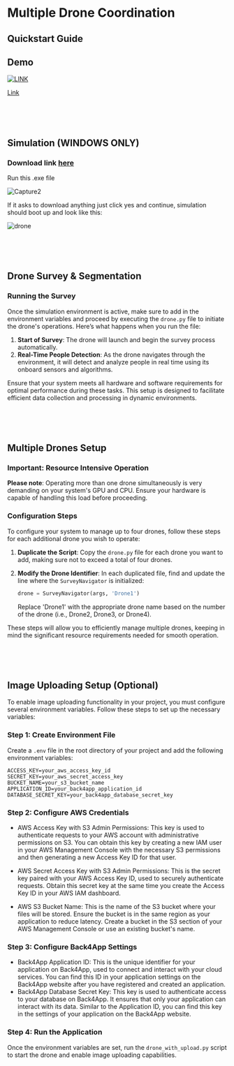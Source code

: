 # Multiple Drone Coordination

## Quickstart Guide

## Demo

[![LINK](https://img.youtube.com/vi/V-0VrzgA3gU/0.jpg)](https://www.youtube.com/watch?v=V-0VrzgA3gU)

[Link](https://www.youtube.com/watch?v=V-0VrzgA3gU)

<br/>
<br/>
<br/> 


## Simulation (WINDOWS ONLY)

### Download link [here](https://drive.google.com/drive/folders/1TMvFTw8GzIdN1YOBVLKzeoZbFfwe0Hjy?usp=sharing)

Run this .exe file

![Capture2](https://github.com/stevenluongo/multiple-drone-coordination/assets/53283472/35ea7615-1505-472d-95e8-3f380d362516)

If it asks to download anything just click yes and continue, simulation should boot up and look like this:

![drone](https://github.com/stevenluongo/multiple-drone-coordination/assets/53283472/c71eef67-26bc-429c-9339-8215973ca693)

<br/>
<br/>
<br/> 

## Drone Survey & Segmentation

### Running the Survey

Once the simulation environment is active, make sure to add in the environment variables and proceed by executing the `drone.py` file to initiate the drone's operations. Here’s what happens when you run the file:

1. **Start of Survey**: The drone will launch and begin the survey process automatically.
2. **Real-Time People Detection**: As the drone navigates through the environment, it will detect and analyze people in real time using its onboard sensors and algorithms.

Ensure that your system meets all hardware and software requirements for optimal performance during these tasks. This setup is designed to facilitate efficient data collection and processing in dynamic environments.


<br/>
<br/>
<br/> 

## Multiple Drones Setup

### Important: Resource Intensive Operation
**Please note**: Operating more than one drone simultaneously is very demanding on your system's GPU and CPU. Ensure your hardware is capable of handling this load before proceeding.

### Configuration Steps
To configure your system to manage up to four drones, follow these steps for each additional drone you wish to operate:

1. **Duplicate the Script**: Copy the `drone.py` file for each drone you want to add, making sure not to exceed a total of four drones.
  
2. **Modify the Drone Identifier**:
   In each duplicated file, find and update the line where the `SurveyNavigator` is initialized:
   ```python
   drone = SurveyNavigator(args, 'Drone1')
   ```
   Replace 'Drone1' with the appropriate drone name based on the number of the drone (i.e., Drone2, Drone3, or Drone4).

These steps will allow you to efficiently manage multiple drones, keeping in mind the significant resource requirements needed for smooth operation.


<br/>
<br/>
<br/> 

## Image Uploading Setup (Optional)

To enable image uploading functionality in your project, you must configure several environment variables. Follow these steps to set up the necessary variables:

### Step 1: Create Environment File
Create a `.env` file in the root directory of your project and add the following environment variables:

```plaintext
ACCESS_KEY=your_aws_access_key_id
SECRET_KEY=your_aws_secret_access_key
BUCKET_NAME=your_s3_bucket_name
APPLICATION_ID=your_back4app_application_id
DATABASE_SECRET_KEY=your_back4app_database_secret_key
```

### Step 2: Configure AWS Credentials
* AWS Access Key with S3 Admin Permissions:
This key is used to authenticate requests to your AWS account with administrative permissions on S3.
You can obtain this key by creating a new IAM user in your AWS Management Console with the necessary S3 permissions and then generating a new Access Key ID for that user.

* AWS Secret Access Key with S3 Admin Permissions:
This is the secret key paired with your AWS Access Key ID, used to securely authenticate requests.
Obtain this secret key at the same time you create the Access Key ID in your AWS IAM dashboard.

* AWS S3 Bucket Name:
This is the name of the S3 bucket where your files will be stored. Ensure the bucket is in the same region as your application to reduce latency.
Create a bucket in the S3 section of your AWS Management Console or use an existing bucket's name.

### Step 3: Configure Back4App Settings
* Back4App Application ID:
This is the unique identifier for your application on Back4App, used to connect and interact with your cloud services.
You can find this ID in your application settings on the Back4App website after you have registered and created an application.
* Back4App Database Secret Key:
This key is used to authenticate access to your database on Back4App. It ensures that only your application can interact with its data.
Similar to the Application ID, you can find this key in the settings of your application on the Back4App website.

### Step 4: Run the Application
Once the environment variables are set, run the `drone_with_upload.py` script to start the drone and enable image uploading capabilities.
